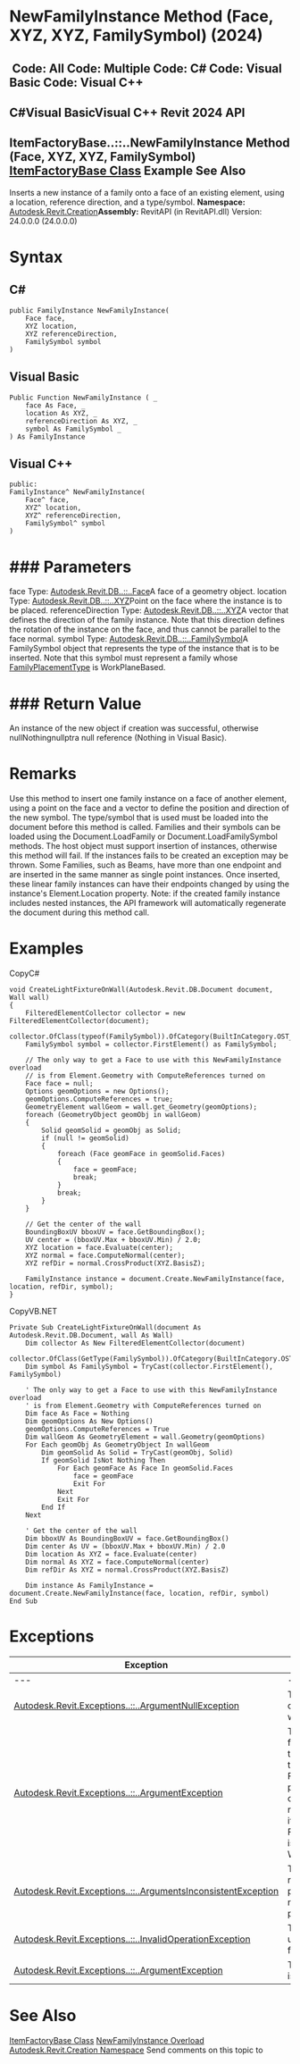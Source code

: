# NewFamilyInstance Method (Face, XYZ, XYZ, FamilySymbol) (2024)

﻿
 Code: All Code: Multiple Code: C# Code: Visual Basic Code: Visual C++   
---  
C#Visual BasicVisual C++
Revit 2024 API  
---  
ItemFactoryBase..::..NewFamilyInstance Method (Face, XYZ, XYZ, FamilySymbol)  
[ItemFactoryBase Class](cba2c84a-22c0-e6e7-a99c-67656901853a.md "ItemFactoryBase Class") Example See Also  
---  
Inserts a new instance of a family onto a face of an existing element, using a location, reference direction, and a type/symbol.
**Namespace:** [Autodesk.Revit.Creation](ded320da-058a-4edd-0418-0582389559a7.md "Autodesk.Revit.Creation Namespace")**Assembly:** RevitAPI (in RevitAPI.dll) Version: 24.0.0.0 (24.0.0.0)
# Syntax
C#  
---  
```text
public FamilyInstance NewFamilyInstance(
	Face face,
	XYZ location,
	XYZ referenceDirection,
	FamilySymbol symbol
)
```
  
Visual Basic  
---  
```text
Public Function NewFamilyInstance ( _
	face As Face, _
	location As XYZ, _
	referenceDirection As XYZ, _
	symbol As FamilySymbol _
) As FamilyInstance
```
  
Visual C++  
---  
```text
public:
FamilyInstance^ NewFamilyInstance(
	Face^ face, 
	XYZ^ location, 
	XYZ^ referenceDirection, 
	FamilySymbol^ symbol
)
```
  
# ### Parameters
face
    Type: [Autodesk.Revit.DB..::..Face](e32b3b1f-66fc-57cb-6e1c-aa81d1bf3e63.md "Face Class")A face of a geometry object.
location
    Type: [Autodesk.Revit.DB..::..XYZ](c2fd995c-95c0-58fb-f5de-f3246cbc5600.md "XYZ Class")Point on the face where the instance is to be placed.
referenceDirection
    Type: [Autodesk.Revit.DB..::..XYZ](c2fd995c-95c0-58fb-f5de-f3246cbc5600.md "XYZ Class")A vector that defines the direction of the family instance. Note that this direction defines the rotation of the instance on the face, and thus cannot be parallel to the face normal.
symbol
    Type: [Autodesk.Revit.DB..::..FamilySymbol](a1acaed0-6a62-4c1d-94f5-4e27ce0923d3.md "FamilySymbol Class")A FamilySymbol object that represents the type of the instance that is to be inserted. Note that this symbol must represent a family whose [FamilyPlacementType](7fcd2fda-21c3-9b9b-8ef3-ae2e53e02a05.md "FamilyPlacementType Property") is WorkPlaneBased.
# ### Return Value
An instance of the new object if creation was successful, otherwise nullNothingnullptra null reference (Nothing in Visual Basic).
# Remarks
Use this method to insert one family instance on a face of another element, using a point on the face and a vector to define the position and direction of the new symbol. 
The type/symbol that is used must be loaded into the document before this method is called. Families and their symbols can be loaded using the Document.LoadFamily or Document.LoadFamilySymbol methods.
The host object must support insertion of instances, otherwise this method will fail. If the instances fails to be created an exception may be thrown.
Some Families, such as Beams, have more than one endpoint and are inserted in the same manner as single point instances. Once inserted, these linear family instances can have their endpoints changed by using the instance's Element.Location property.
Note: if the created family instance includes nested instances, the API framework will automatically regenerate the document during this method call.
# Examples
CopyC#
```text
void CreateLightFixtureOnWall(Autodesk.Revit.DB.Document document, Wall wall)
{
    FilteredElementCollector collector = new FilteredElementCollector(document);
    collector.OfClass(typeof(FamilySymbol)).OfCategory(BuiltInCategory.OST_LightingFixtures);
    FamilySymbol symbol = collector.FirstElement() as FamilySymbol;

    // The only way to get a Face to use with this NewFamilyInstance overload
    // is from Element.Geometry with ComputeReferences turned on
    Face face = null;
    Options geomOptions = new Options();
    geomOptions.ComputeReferences = true;
    GeometryElement wallGeom = wall.get_Geometry(geomOptions);
    foreach (GeometryObject geomObj in wallGeom)
    {
        Solid geomSolid = geomObj as Solid;
        if (null != geomSolid)
        {
            foreach (Face geomFace in geomSolid.Faces)
            {
                face = geomFace;
                break;
            }
            break;
        }
    }

    // Get the center of the wall 
    BoundingBoxUV bboxUV = face.GetBoundingBox();
    UV center = (bboxUV.Max + bboxUV.Min) / 2.0;
    XYZ location = face.Evaluate(center);
    XYZ normal = face.ComputeNormal(center);
    XYZ refDir = normal.CrossProduct(XYZ.BasisZ);

    FamilyInstance instance = document.Create.NewFamilyInstance(face, location, refDir, symbol);         
}
```

CopyVB.NET
```text
Private Sub CreateLightFixtureOnWall(document As Autodesk.Revit.DB.Document, wall As Wall)
    Dim collector As New FilteredElementCollector(document)
    collector.OfClass(GetType(FamilySymbol)).OfCategory(BuiltInCategory.OST_LightingFixtures)
    Dim symbol As FamilySymbol = TryCast(collector.FirstElement(), FamilySymbol)

    ' The only way to get a Face to use with this NewFamilyInstance overload
    ' is from Element.Geometry with ComputeReferences turned on
    Dim face As Face = Nothing
    Dim geomOptions As New Options()
    geomOptions.ComputeReferences = True
    Dim wallGeom As GeometryElement = wall.Geometry(geomOptions)
    For Each geomObj As GeometryObject In wallGeom
        Dim geomSolid As Solid = TryCast(geomObj, Solid)
        If geomSolid IsNot Nothing Then
            For Each geomFace As Face In geomSolid.Faces
                face = geomFace
                Exit For
            Next
            Exit For
        End If
    Next

    ' Get the center of the wall 
    Dim bboxUV As BoundingBoxUV = face.GetBoundingBox()
    Dim center As UV = (bboxUV.Max + bboxUV.Min) / 2.0
    Dim location As XYZ = face.Evaluate(center)
    Dim normal As XYZ = face.ComputeNormal(center)
    Dim refDir As XYZ = normal.CrossProduct(XYZ.BasisZ)

    Dim instance As FamilyInstance = document.Create.NewFamilyInstance(face, location, refDir, symbol)
End Sub
```

# Exceptions
| Exception | Condition |
| --- | --- |
| --- | --- |
| [Autodesk.Revit.Exceptions..::..ArgumentNullException](631e1424-60f4-929b-4e52-dda9dcd26316.md "ArgumentNullException Class") | Thrown when a non-optional argument was null. |
| [Autodesk.Revit.Exceptions..::..ArgumentException](2e6e4206-97a8-dd4b-df5d-4269f4bb6088.md "ArgumentException Class") | Thrown when the function cannot get the Reference from the face, or, when the Family cannot be placed as line-based on an input face reference, because its FamilyPlacementType is not WorkPlaneBased |
| [Autodesk.Revit.Exceptions..::..ArgumentsInconsistentException](05972c68-fa6d-3a83-d720-ad84fbc4780f.md "ArgumentsInconsistentException Class") | Thrown when reference direction is parallel to face normal at insertion point. |
| [Autodesk.Revit.Exceptions..::..InvalidOperationException](9e715f03-3884-e539-4dd6-8d7545733adc.md "InvalidOperationException Class") | Thrown when Revit is unable to place the family instance. |
| [Autodesk.Revit.Exceptions..::..ArgumentException](2e6e4206-97a8-dd4b-df5d-4269f4bb6088.md "ArgumentException Class") | Thrown if The symbol is not active. |

# See Also
[ItemFactoryBase Class](cba2c84a-22c0-e6e7-a99c-67656901853a.md "ItemFactoryBase Class")
[NewFamilyInstance Overload](451ee414-cea0-e9bd-227b-c73bc93507dd.md "NewFamilyInstance Method")
[Autodesk.Revit.Creation Namespace](ded320da-058a-4edd-0418-0582389559a7.md "Autodesk.Revit.Creation Namespace")
Send comments on this topic to 